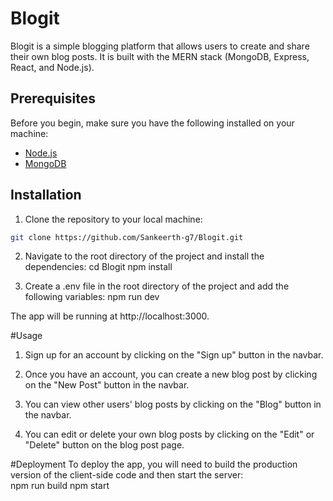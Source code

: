 # Blogit

Blogit is a simple blogging platform that allows users to create and share their own blog posts. It is built with the MERN stack (MongoDB, Express, React, and Node.js).

## Prerequisites

Before you begin, make sure you have the following installed on your machine:

- [Node.js](https://nodejs.org/en/)
- [MongoDB](https://www.mongodb.com/)

## Installation

1. Clone the repository to your local machine:

```bash
git clone https://github.com/Sankeerth-g7/Blogit.git
```

2. Navigate to the root directory of the project and install the dependencies:
cd Blogit
npm install

3. Create a .env file in the root directory of the project and add the following variables:
npm run dev

The app will be running at http://localhost:3000.

#Usage
1. Sign up for an account by clicking on the "Sign up" button in the navbar.

2. Once you have an account, you can create a new blog post by clicking on the "New Post" button in the navbar.

3. You can view other users' blog posts by clicking on the "Blog" button in the navbar.

4. You can edit or delete your own blog posts by clicking on the "Edit" or "Delete" button on the blog post page.

#Deployment
To deploy the app, you will need to build the production version of the client-side code and then start the server:\
npm run build
npm start
